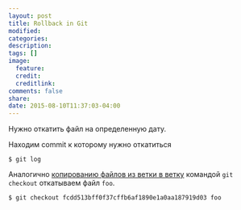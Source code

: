 ```yaml
---
layout: post
title: Rollback in Git
modified:
categories: 
description:
tags: []
image:
  feature:
  credit:
  creditlink:
comments: false
share:
date: 2015-08-10T11:37:03-04:00
---
```


Нужно откатить файл на определенную дату.

Находим commit к которому нужно откатиться
```
$ git log 
```

Аналогично [копированию файлов из ветки в ветку](/how-copy-files-from-a-branch-to-another-using-git/) командой `git checkout` откатываем файл `foo`.
```
$ git checkout fcdd513bff0f37cffb6af1890e1a0aa187919d03 foo
```

